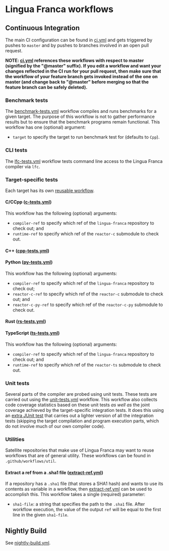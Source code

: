 # Lingua Franca workflows

## Continuous Integration
The main CI configuration can be found in [ci.yml](https://github.com/lf-lang/lingua-franca/blob/master/.github/workflows/ci.yml) and gets triggered by pushes to `master` and by pushes to branches involved in an open pull request.

**NOTE: [ci.yml](https://github.com/lf-lang/lingua-franca/blob/master/.github/workflows/ci.yml) references these workflows with respect to master (signified by the "@master" suffix). If you edit a workflow and want your changes reflected in the CI run for your pull request, then make sure that the workflow of your feature branch gets invoked instead of the one on master (and change back to "@master" before merging so that the feature branch can be safely deleted).**

### Benchmark tests
The [benchmark-tests.yml](https://github.com/lf-lang/lingua-franca/blob/master/.github/workflows/lfc-tests.yml) workflow compiles and runs benchmarks for a given target. The purpose of this workflow is not to gather performance results but to ensure that the benchmark programs remain functional. This workflow has one (optional) argument:
 - `target` to specify the target to run benchmark test for (defaults to `Cpp`).

### CLI tests
The [lfc-tests.yml](https://github.com/lf-lang/lingua-franca/blob/master/.github/workflows/lfc-tests.yml) workflow tests command line access to the Lingua Franca compiler via `lfc`.
### Target-specific tests
Each target has its own [reusable workflow](https://docs.github.com/en/actions/learn-github-actions/reusing-workflows). 
#### C/CCpp ([c-tests.yml](https://github.com/lf-lang/lingua-franca/blob/master/.github/workflows/c-tests.yml))
This workflow has the following (optional) arguments:
- `compiler-ref` to specify which ref of the `lingua-franca` repository to check out; and
- `runtime-ref` to specify which ref of the `reactor-c` submodule to check out.

#### C++ ([cpp-tests.yml](https://github.com/lf-lang/lingua-franca/blob/master/.github/workflows/cpp-tests.yml))

#### Python ([py-tests.yml](https://github.com/lf-lang/lingua-franca/blob/master/.github/workflows/py-tests.yml))
This workflow has the following (optional) arguments:
- `compiler-ref` to specify which ref of the `lingua-franca` repository to check out;
- `reactor-c-ref` to specify which ref of the `reactor-c` submodule to check out; and
- `reactor-c-py-ref` to specify which ref of the `reactor-c-py` submodule to check out.

#### Rust ([rs-tests.yml](https://github.com/lf-lang/lingua-franca/blob/master/.github/workflows/rs-tests.yml))

#### TypeScript ([ts-tests.yml](https://github.com/lf-lang/lingua-franca/blob/master/.github/workflows/ts-tests.yml))
This workflow has the following (optional) arguments:
- `compiler-ref` to specify which ref of the `lingua-franca` repository to check out; and
- `runtime-ref` to specify which ref of the `reactor-ts` submodule to check out.

### Unit tests
Several parts of the compiler are probed using unit tests. These tests are carried out using the [unit-tests.yml](https://github.com/lf-lang/lingua-franca/blob/master/.github/workflows/unit-tests.yml) workflow. This workflow also collects code coverage statistics based on these unit tests _as well as_ the joint coverage achieved by the target-specific integration tests. It does this using an [extra JUnit test](https://github.com/lf-lang/lingua-franca/blob/master/org.lflang.tests/src/org/lflang/tests/compiler/CodeGenCoverage.java) that carries out a lighter version of all the integration tests (skipping the target compilation and program execution parts, which do not involve much of our own compiler code).

### Utilities
Satellite repositories that make use of Lingua Franca may want to reuse workflows that are of general utility. These workflows can be found in `.github/workflows/util`.
#### Extract a ref from a .sha1 file ([extract-ref.yml](https://github.com/lf-lang/lingua-franca/blob/master/.github/workflows/util/extract-ref.yml))
If a repository has a `.sha1` file (that stores a SHA1 hash) and wants to use its contents as variable in a workflow, then [extract-ref.yml](https://github.com/lf-lang/lingua-franca/blob/master/.github/workflows/util/extract-ref.yml) can be used to accomplish this. This workflow takes a single (required) parameter:
 - `sha1-file`: a string that specifies the path to the `.sha1` file.
After workflow execution, the value of the output `ref` will be equal to the first line in the given `sha1-file`.
## Nightly Build
See [nightly-build.yml](https://github.com/lf-lang/lingua-franca/blob/master/.github/workflows/nightly-build.yml).